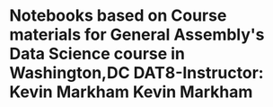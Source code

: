 # Notebooks based on Course materials for General Assembly's Data Science course in Washington,DC                                               DAT8-Instructor: Kevin Markham Kevin Markham
